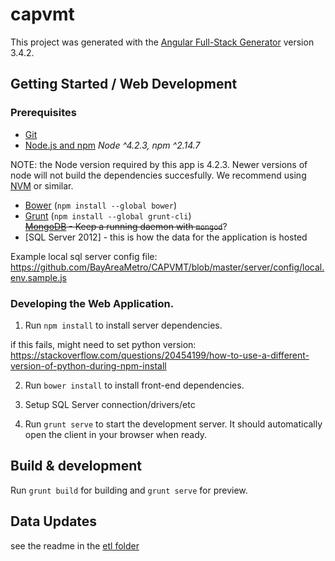 # capvmt

This project was generated with the [Angular Full-Stack Generator](https://github.com/DaftMonk/generator-angular-fullstack) version 3.4.2.

## Getting Started / Web Development  

### Prerequisites

- [Git](https://git-scm.com/)
- [Node.js and npm](nodejs.org) *Node ^4.2.3, npm ^2.14.7*

NOTE: the Node version required by this app is 4.2.3. Newer versions of node will not build the dependencies succesfully. We recommend using [NVM](https://github.com/creationix/nvm) or similar. 

- [Bower](bower.io) (`npm install --global bower`)
- [Grunt](http://gruntjs.com/) (`npm install --global grunt-cli`)  
~~[MongoDB](https://www.mongodb.org/) - Keep a running daemon with `mongod`~~?
- [SQL Server 2012] - this is how the data for the application is hosted

Example local sql server config file: https://github.com/BayAreaMetro/CAPVMT/blob/master/server/config/local.env.sample.js

### Developing the Web Application. 

1. Run `npm install` to install server dependencies.

if this fails, might need to set python version: https://stackoverflow.com/questions/20454199/how-to-use-a-different-version-of-python-during-npm-install

2. Run `bower install` to install front-end dependencies.

3. Setup SQL Server connection/drivers/etc

4. Run `grunt serve` to start the development server. It should automatically open the client in your browser when ready.

## Build & development

Run `grunt build` for building and `grunt serve` for preview.

## Data Updates

see the readme in the [etl folder](etl/)
